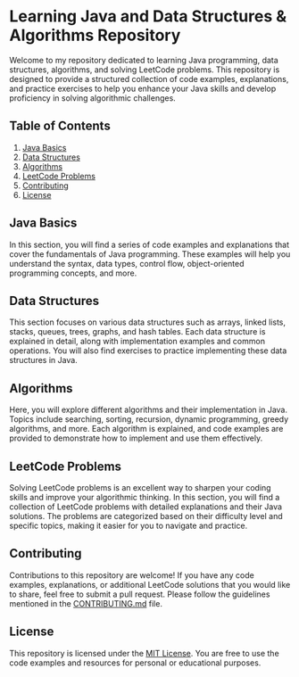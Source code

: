 # Learning Java and Data Structures & Algorithms Repository

Welcome to my repository dedicated to learning Java programming, data structures, algorithms, and solving LeetCode problems. This repository is designed to provide a structured collection of code examples, explanations, and practice exercises to help you enhance your Java skills and develop proficiency in solving algorithmic challenges.

## Table of Contents

1. [Java Basics](#java-basics)
2. [Data Structures](#data-structures)
3. [Algorithms](#algorithms)
4. [LeetCode Problems](#leetcode-problems)
5. [Contributing](#contributing)
6. [License](#license)

## Java Basics

In this section, you will find a series of code examples and explanations that cover the fundamentals of Java programming. These examples will help you understand the syntax, data types, control flow, object-oriented programming concepts, and more.

## Data Structures

This section focuses on various data structures such as arrays, linked lists, stacks, queues, trees, graphs, and hash tables. Each data structure is explained in detail, along with implementation examples and common operations. You will also find exercises to practice implementing these data structures in Java.

## Algorithms

Here, you will explore different algorithms and their implementation in Java. Topics include searching, sorting, recursion, dynamic programming, greedy algorithms, and more. Each algorithm is explained, and code examples are provided to demonstrate how to implement and use them effectively.

## LeetCode Problems

Solving LeetCode problems is an excellent way to sharpen your coding skills and improve your algorithmic thinking. In this section, you will find a collection of LeetCode problems with detailed explanations and their Java solutions. The problems are categorized based on their difficulty level and specific topics, making it easier for you to navigate and practice.

## Contributing

Contributions to this repository are welcome! If you have any code examples, explanations, or additional LeetCode solutions that you would like to share, feel free to submit a pull request. Please follow the guidelines mentioned in the [CONTRIBUTING.md](CONTRIBUTING.md) file.

## License

This repository is licensed under the [MIT License](LICENSE.md). You are free to use the code examples and resources for personal or educational purposes.
